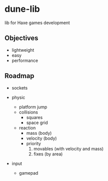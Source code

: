 # dune-lib

lib for Haxe games development

Objectives
---

* lightweight
* easy
* performance


Roadmap
---

* sockets

* physic
	* platform jump
	* collisions
		* squares
		* space grid
	* reaction
		* mass (body)
		* velocity (body)
		* priority
			1. movables (with velocity and mass)
			2. fixes (by area)
* input
	* gamepad
	
